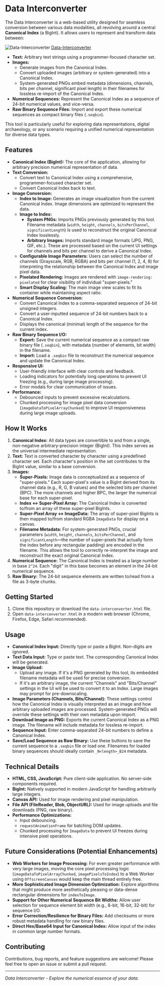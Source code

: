 # Data Interconverter

The Data Interconverter is a web-based utility designed for seamless conversion between various data modalities, all revolving around a central **Canonical Index** (a BigInt). It allows users to represent and transform data between:

![Data-Interconverter](screenshot.png)
[Data-Interconverter](https://data-interconverter.netlify.app/)

*   **Text:** Arbitrary text strings using a programmer-focused character set.
*   **Images:**
    *   Generate images from the Canonical Index.
    *   Convert uploaded images (arbitrary or system-generated) into a Canonical Index.
    *   System-generated PNGs embed metadata (dimensions, channels, bits per channel, significant pixel length) in their filenames for lossless re-import of the Canonical Index.
*   **Numerical Sequences:** Represent the Canonical Index as a sequence of 24-bit numerical values, and vice-versa.
*   **Raw Binary Sequence Files:** Import and export these numerical sequences as compact binary files (`.seqbin`).

This tool is particularly useful for exploring data representations, digital archaeology, or any scenario requiring a unified numerical representation for diverse data types.

## Features

*   **Canonical Index (BigInt):** The core of the application, allowing for arbitrary precision numerical representation of data.
*   **Text Conversion:**
    *   Convert text to Canonical Index using a comprehensive, programmer-focused character set.
    *   Convert Canonical Index back to text.
*   **Image Conversion:**
    *   **Index to Image:** Generates an image visualization from the current Canonical Index. Image dimensions are optimized to represent the data.
    *   **Image to Index:**
        *   **System PNGs:** Imports PNGs previously generated by this tool. Filename metadata (`width`, `height`, `channels`, `bitsPerChannel`, `significantLength`) is used to reconstruct the original Canonical Index losslessly.
        *   **Arbitrary Images:** Imports standard image formats (JPG, PNG, GIF, etc.). These are processed based on the current UI settings for channels and bits per channel to derive a Canonical Index.
    *   **Configurable Image Parameters:** Users can select the number of channels (Grayscale, RGB, RGBA) and bits per channel (1, 2, 4, 8) for interpreting the relationship between the Canonical Index and image pixel data.
    *   **Pixelated Rendering:** Images are rendered with `image-rendering: pixelated` for clear visibility of individual "super-pixels."
    *   **Smart Display Scaling:** The main image view scales to fit its container while maintaining aspect ratio.
*   **Numerical Sequence Conversion:**
    *   Convert Canonical Index to a comma-separated sequence of 24-bit unsigned integers.
    *   Convert a user-inputted sequence of 24-bit numbers back to a Canonical Index.
    *   Displays the canonical (minimal) length of the sequence for the current index.
*   **Raw Binary Sequence I/O:**
    *   **Export:** Save the current numerical sequence as a compact raw binary file (`.seqbin`), with metadata (number of elements, bit width) in the filename.
    *   **Import:** Load a `.seqbin` file to reconstruct the numerical sequence and update the Canonical Index.
*   **Responsive UI:**
    *   User-friendly interface with clear controls and feedback.
    *   Loading indicators for potentially long operations to prevent UI freezing (e.g., during large image processing).
    *   Error modals for clear communication of issues.
*   **Performance:**
    *   Debounced inputs to prevent excessive recalculations.
    *   Chunked processing for image pixel data conversion (`imageDataToPixelArrayChunked`) to improve UI responsiveness during large image uploads.

## How It Works

1.  **Canonical Index:** All data types are convertible to and from a single, non-negative arbitrary-precision integer (BigInt). This index serves as the universal intermediate representation.
2.  **Text:** Text is converted character by character using a predefined character set. Each character's position in the set contributes to the BigInt value, similar to a base conversion.
3.  **Images:**
    *   **Super-Pixels:** Image data is conceptualized as a sequence of "super-pixels." Each super-pixel's value is a BigInt derived from its channel data (e.g., R, G, B values) and the selected bits per channel (BPC). The more channels and higher BPC, the larger the numerical base for each super-pixel.
    *   **Index ↔ Super-Pixel Array:** The Canonical Index is converted to/from an array of these super-pixel BigInts.
    *   **Super-Pixel Array ↔ ImageData:** The array of super-pixel BigInts is then mapped to/from standard RGBA `ImageData` for display on a canvas.
    *   **Filename Metadata:** For system-generated PNGs, crucial parameters (`width`, `height`, `channels`, `bitsPerChannel`, and `significantLength`—the number of super-pixels that actually form the index before any rectangular padding) are encoded in the filename. This allows the tool to correctly re-interpret the image and reconstruct the exact original Canonical Index.
4.  **Numerical Sequence:** The Canonical Index is treated as a large number in base `2^24`. Each "digit" in this base becomes an element in the 24-bit numerical sequence.
5.  **Raw Binary:** The 24-bit sequence elements are written to/read from a file as 3-byte chunks.

## Getting Started

1.  Clone this repository or download the `data-interconverter.html` file.
2.  Open `data-interconverter.html` in a modern web browser (Chrome, Firefox, Edge, Safari recommended).

## Usage

*   **Canonical Index Input:** Directly type or paste a BigInt. Non-digits are ignored.
*   **Text Data Input:** Type or paste text. The corresponding Canonical Index will be generated.
*   **Image Upload:**
    *   Upload any image. If it's a PNG generated by this tool, its embedded filename metadata will be used for precise conversion.
    *   If it's an arbitrary image, the current "Channels" and "Bits/Channel" settings in the UI will be used to convert it to an Index. Large images may prompt for pre-downscaling.
*   **Image Parameters (Channels, Bits/Channel):** These settings control how the Canonical Index is visually interpreted as an image and how arbitrary uploaded images are processed. System-generated PNGs will override these settings with their own metadata upon import.
*   **Download Image as PNG:** Exports the current Canonical Index as a PNG image. The filename will include metadata for lossless re-import.
*   **Sequence Input:** Enter comma-separated 24-bit numbers to define a Canonical Index.
*   **Save/Load Sequence as Raw Binary:** Use these buttons to save the current sequence to a `.seqbin` file or load one. Filenames for loaded binary sequences should ideally contain `_N<length>_B24` metadata.

## Technical Details

*   **HTML, CSS, JavaScript:** Pure client-side application. No server-side components required.
*   **BigInt:** Natively supported in modern JavaScript for handling arbitrarily large integers.
*   **Canvas API:** Used for image rendering and pixel manipulation.
*   **File API (FileReader, Blob, ObjectURL):** Used for image uploads and file downloads (PNG, raw binary).
*   **Performance Optimizations:**
    *   Input debouncing.
    *   `requestAnimationFrame` for batching DOM updates.
    *   Chunked processing for `ImageData` to prevent UI freezes during intensive pixel operations.

## Future Considerations (Potential Enhancements)

*   **Web Workers for Image Processing:** For even greater performance with very large images, moving the core pixel processing logic (`imageDataToPixelArrayChunked`, `imagePixelsToIndex`) to a Web Worker using `OffscreenCanvas` would keep the main thread entirely free.
*   **More Sophisticated Image Dimension Optimization:** Explore algorithms that might produce more aesthetically pleasing or data-dense rectangular dimensions for `indexToImage`.
*   **Support for Other Numerical Sequence Bit Widths:** Allow user selection for sequence element bit width (e.g., 8-bit, 16-bit, 32-bit) for sequence I/O.
*   **Error Correction/Resilience for Binary Files:** Add checksums or more robust metadata handling for raw binary files.
*   **Direct Hex/Base64 Input for Canonical Index:** Allow input of the index in common large number formats.

## Contributing

Contributions, bug reports, and feature suggestions are welcome! Please feel free to open an issue or submit a pull request.

---

_Data Interconverter - Explore the numerical essence of your data._
